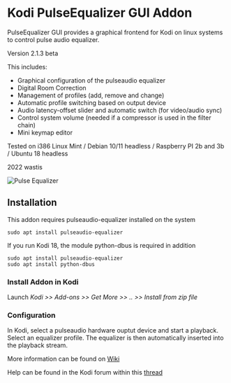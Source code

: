 # Kodi PulseEqualizer GUI Addon

PulseEqualizer GUI provides a graphical frontend for Kodi on linux systems to control pulse audio equalizer. 

Version 2.1.3 beta

This includes:

*  Graphical configuration of the pulseaudio equalizer
*  Digital Room Correction
*  Management of profiles (add, remove and change)
*  Automatic profile switching based on output device
*  Audio latency-offset slider and automatic switch (for video/audio sync)
*  Control system volume (needed if a compressor is used in the filter chain)
*  Mini keymap editor

Tested on i386 Linux Mint / Debian 10/11 headless / Raspberry PI 2b and 3b / Ubuntu 18 headless

2022 wastis

![Pulse Equalizer](/resources/images/Equalizer.png)

## Installation

This addon requires pulseaudio-equalizer installed on the system

	sudo apt install pulseaudio-equalizer	

If you run Kodi 18, the module python-dbus is required in addition
	
	sudo apt install pulseaudio-equalizer
	sudo apt install python-dbus

### Install Addon in Kodi

Launch *Kodi >> Add-ons >> Get More >> .. >> Install from zip file*

### Configuration

In Kodi, select a pulseaudio hardware ouptut device and start a playback. Select an equalizer profile. The equalizer is then automatically inserted into the playback stream. 

More information can be found on [Wiki](https://github.com/wastis/PulseEqualizerGui/wiki)

Help can be found in the Kodi forum within this [thread](https://forum.kodi.tv/showthread.php?tid=360514&pid=3076706#pid3076706)

